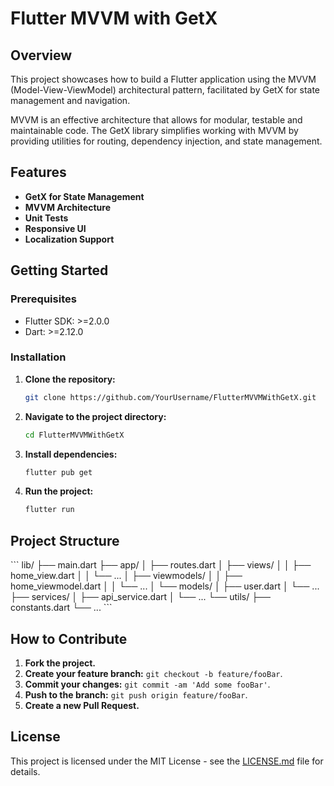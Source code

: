 # Flutter MVVM with GetX

## Overview

This project showcases how to build a Flutter application using the MVVM (Model-View-ViewModel) architectural pattern, facilitated by GetX for state management and navigation.

MVVM is an effective architecture that allows for modular, testable and maintainable code. The GetX library simplifies working with MVVM by providing utilities for routing, dependency injection, and state management.

## Features

- **GetX for State Management**
- **MVVM Architecture**
- **Unit Tests**
- **Responsive UI**
- **Localization Support**

## Getting Started

### Prerequisites

- Flutter SDK: >=2.0.0
- Dart: >=2.12.0

### Installation

1. **Clone the repository:**
    ```bash
    git clone https://github.com/YourUsername/FlutterMVVMWithGetX.git
    ```
2. **Navigate to the project directory:**
    ```bash
    cd FlutterMVVMWithGetX
    ```
3. **Install dependencies:**
    ```bash
    flutter pub get
    ```
4. **Run the project:**
    ```bash
    flutter run
    ```

## Project Structure

\`\`\`
lib/
├── main.dart
├── app/
│   ├── routes.dart
│   ├── views/
│   │   ├── home_view.dart
│   │   └── ...
│   ├── viewmodels/
│   │   ├── home_viewmodel.dart
│   │   └── ...
│   └── models/
│       ├── user.dart
│       └── ...
├── services/
│   ├── api_service.dart
│   └── ...
└── utils/
    ├── constants.dart
    └── ...
\`\`\`

## How to Contribute

1. **Fork the project.**
2. **Create your feature branch:** `git checkout -b feature/fooBar`.
3. **Commit your changes:** `git commit -am 'Add some fooBar'`.
4. **Push to the branch:** `git push origin feature/fooBar`.
5. **Create a new Pull Request.**

## License

This project is licensed under the MIT License - see the [LICENSE.md](LICENSE.md) file for details.

